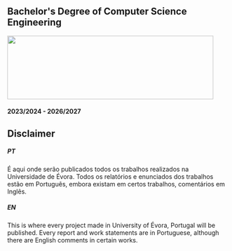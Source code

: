 ## Bachelor's Degree of Computer Science Engineering

<img src="https://github.com/miguelrocha1/UEvora/assets/120139770/6befbcc2-b6e0-4dbe-9836-7aa469f9faa0" width="470" height="145">

####                                             2023/2024 - 2026/2027

## Disclaimer
##### PT
É aqui onde serão publicados todos os trabalhos realizados na Universidade de Évora.
  Todos os relatórios e enunciados dos trabalhos estão em Português, embora existam em certos trabalhos, comentários em Inglês.
##### EN
This is where every project made in University of Évora, Portugal will be published.
  Every report and work statements are in Portuguese, although there are English comments in certain works.
